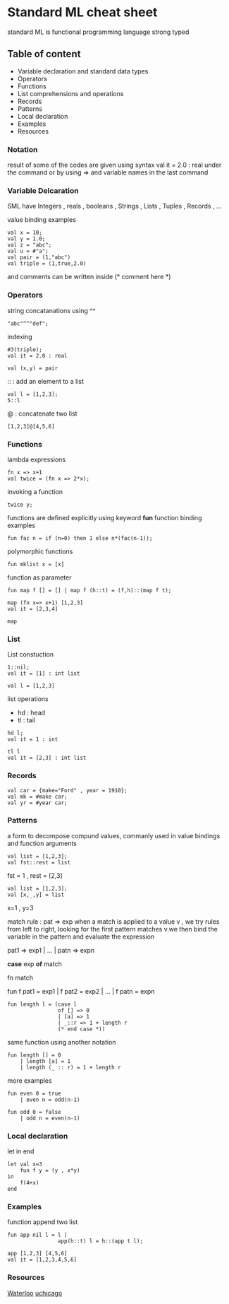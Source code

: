 # Standard ML cheat sheet
standard ML is functional programming language
strong typed 
## Table of content
- Variable declaration and standard data types
- Operators
- Functions
- List comprehensions and operations
- Records
- Patterns
- Local declaration
- Examples
- Resources


### Notation 
result of some of the codes are given using syntax
val it = 2.0 : real
under the command
or by using 
=> and variable names in the last command



### Variable Delcaration
SML have Integers , reals , booleans , Strings , Lists , Tuples , Records , ...

value binding examples
```
val x = 10; 
val y = 1.0; 
val z = "abc"; 
val u = #"a"; 
val pair = (1,"abc")
val triple = (1,true,2.0)

```
and comments can be written inside (* comment here *)

### Operators
string concatanations using ^^
```
"abc"^^"def";

```
indexing 

```
#3(triple); 
val it = 2.0 : real

val (x,y) = pair
```

:: : add an element to a list
```
val l = [1,2,3];
5::l
```

@ : concatenate two list
```
[1,2,3]@[4,5,6]
```

### Functions
lambda expressions
```
fn x => x+1
val twice = (fn x => 2*x);
```
invoking a function
```
twice y;
```
functions are defined explicitly using keyword **fun**
function binding examples
```
fun fac n = if (n=0) then 1 else n*(fac(n-1));
```
polymorphic functions
```
fun mklist x = [x]
```
function as parameter
```
fun map f [] = [] | map f (h::t) = (f,h)::(map f t);

map (fn x=> x+1) [1,2,3]
val it = [2,3,4]

map 

```

### List 
List constuction
```
1::nil;
val it = [1] : int list

val l = [1,2,3]
```

list operations
- hd : head 
- tl : tail

```
hd l;
val it = 1 : int

tl l
val it = [2,3] : int list
```

### Records

```
val car = {make="Ford" , year = 1910};
val mk = #make car;
val yr = #year car;

```

### Patterns
a form to decompose compund values, commanly used in value bindings and function arguments

```
val list = [1,2,3];
val fst::rest = list
```
fst = 1 , rest = [2,3]

```
val list = [1,2,3];
val [x,_,y] = list
```
x=1 , y=3

match rule : pat => exp
when a match is applied to a value v , we try rules from left to right, looking for the first pattern matches v.we then bind the variable
in the pattern and evaluate the expression

pat1 => exp1 | ... | patn => expn

**case** exp **of** match

fn match

fun f pat1 = exp1 | f pat2 =  exp2 | ... | f patn = expn


```
fun length l = (case l 
                of [] => 0 
                | [a] => 1
                | _::r => 1 + length r
                (* end case *))

```
same function using another notation
```
fun length [] = 0 
    | length [a] = 1
    | length (_ :: r) = 1 + length r

```
more examples 
```
fun even 0 = true
    | even n = odd(n-1)

fun odd 0 = false
    | odd n = even(n-1)
```

### Local declaration
let <decl> in <exp> end
```
let val x=3
    fun f y = (y , x*y)
in
    f(4+x)
end
```




### Examples
function append two list
```
fun app nil l = l | 
                app(h::t) l = h::(app t l); 

app [1,2,3] [4,5,6]
val it = [1,2,3,4,5,6]
```

### Resources
[Waterloo](https://www.cs.princeton.edu/courses/archive/fall08/cos441/notes/lect-SMLNJ.pdf)
[uchicago](https://www.classes.cs.uchicago.edu/archive/2007/winter/22610-1/docs/sml-tutorial.pdf)